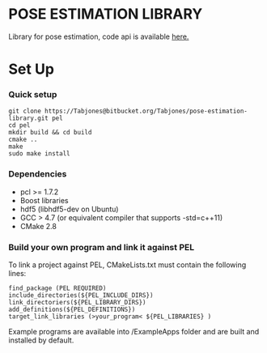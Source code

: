 POSE ESTIMATION LIBRARY
=======================

Library for pose estimation, code api is available [here.](http://federicocp.bitbucket.org/pel/index.html)

# Set Up

### Quick setup
```
git clone https://Tabjones@bitbucket.org/Tabjones/pose-estimation-library.git pel
cd pel
mkdir build && cd build
cmake ..
make
sudo make install
```

### Dependencies
  + pcl >= 1.7.2
  + Boost libraries
  + hdf5 (libhdf5-dev on Ubuntu)
  + GCC  > 4.7 (or equivalent compiler that supports -std=c++11)
  + CMake 2.8

### Build your own program and link it against PEL
To link a project against PEL, CMakeLists.txt must contain the following lines:
```
find_package (PEL REQUIRED)
include_directories(${PEL_INCLUDE_DIRS})
link_directoriers(${PEL_LIBRARY_DIRS})
add_definitions(${PEL_DEFINITIONS})
target_link_libraries (>your_program< ${PEL_LIBRARIES} )
```
Example programs are available into /ExampleApps folder and are built and installed by default.
